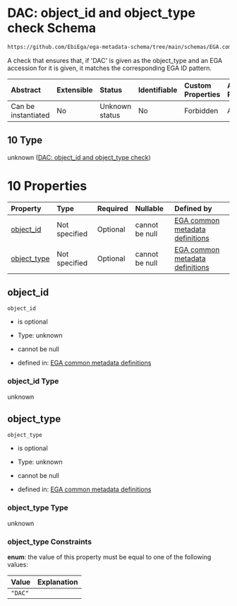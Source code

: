 # DAC: object_id and object_type check Schema

```txt
https://github.com/EbiEga/ega-metadata-schema/tree/main/schemas/EGA.common-definitions.json#/definitions/object-id-and-object-type-check/anyOf/10
```

A check that ensures that, if 'DAC' is given as the object_type and an EGA accession for it is given, it matches the corresponding EGA ID pattern.

| Abstract            | Extensible | Status         | Identifiable | Custom Properties | Additional Properties | Access Restrictions | Defined In                                                                                |
| :------------------ | :--------- | :------------- | :----------- | :---------------- | :-------------------- | :------------------ | :---------------------------------------------------------------------------------------- |
| Can be instantiated | No         | Unknown status | No           | Forbidden         | Allowed               | none                | [EGA.common-definitions.json*](../out/EGA.common-definitions.json "open original schema") |

## 10 Type

unknown ([DAC: object_id and object_type check](ega-2-definitions-check-that-the-object_ids-accession-pattern-and-object_type-match-anyof-dac-object_id-and-object_type-check.md))

# 10 Properties

| Property                    | Type          | Required | Nullable       | Defined by                                                                                                                                                                                                                                                                                                                                                            |
| :-------------------------- | :------------ | :------- | :------------- | :-------------------------------------------------------------------------------------------------------------------------------------------------------------------------------------------------------------------------------------------------------------------------------------------------------------------------------------------------------------------- |
| [object_id](#object_id)     | Not specified | Optional | cannot be null | [EGA common metadata definitions](ega-2-definitions-check-that-the-object_ids-accession-pattern-and-object_type-match-anyof-dac-object_id-and-object_type-check-properties-object_id.md "https://github.com/EbiEga/ega-metadata-schema/tree/main/schemas/EGA.common-definitions.json#/definitions/object-id-and-object-type-check/anyOf/10/properties/object_id")     |
| [object_type](#object_type) | Not specified | Optional | cannot be null | [EGA common metadata definitions](ega-2-definitions-check-that-the-object_ids-accession-pattern-and-object_type-match-anyof-dac-object_id-and-object_type-check-properties-object_type.md "https://github.com/EbiEga/ega-metadata-schema/tree/main/schemas/EGA.common-definitions.json#/definitions/object-id-and-object-type-check/anyOf/10/properties/object_type") |

## object_id



`object_id`

*   is optional

*   Type: unknown

*   cannot be null

*   defined in: [EGA common metadata definitions](ega-2-definitions-check-that-the-object_ids-accession-pattern-and-object_type-match-anyof-dac-object_id-and-object_type-check-properties-object_id.md "https://github.com/EbiEga/ega-metadata-schema/tree/main/schemas/EGA.common-definitions.json#/definitions/object-id-and-object-type-check/anyOf/10/properties/object_id")

### object_id Type

unknown

## object_type



`object_type`

*   is optional

*   Type: unknown

*   cannot be null

*   defined in: [EGA common metadata definitions](ega-2-definitions-check-that-the-object_ids-accession-pattern-and-object_type-match-anyof-dac-object_id-and-object_type-check-properties-object_type.md "https://github.com/EbiEga/ega-metadata-schema/tree/main/schemas/EGA.common-definitions.json#/definitions/object-id-and-object-type-check/anyOf/10/properties/object_type")

### object_type Type

unknown

### object_type Constraints

**enum**: the value of this property must be equal to one of the following values:

| Value   | Explanation |
| :------ | :---------- |
| `"DAC"` |             |
